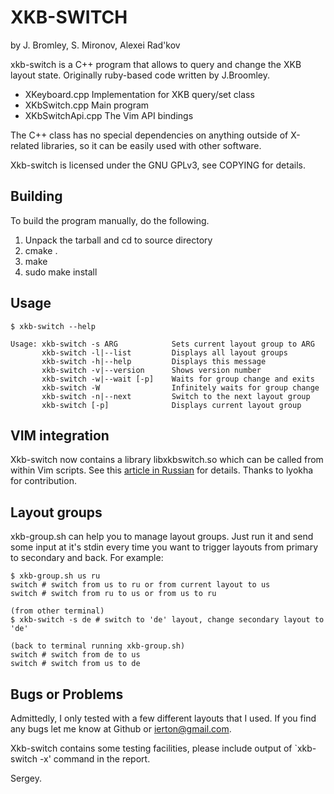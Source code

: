 
XKB-SWITCH
===========
by J. Bromley, S. Mironov, Alexei Rad'kov

xkb-switch is a C++ program that allows to query and change the XKB layout state.
Originally ruby-based code written by J.Broomley.

* XKeyboard.cpp  Implementation for XKB query/set class
* XKbSwitch.cpp  Main program
* XKbSwitchApi.cpp The Vim API bindings

The C++ class has no special dependencies on anything outside of
X-related libraries, so it can be easily used with other software.

Xkb-switch is licensed under the GNU GPLv3, see COPYING for details.

Building
--------

To build the program manually, do the following.

1. Unpack the tarball and cd to source directory
2. cmake .
3. make
4. sudo make install

Usage
-----

	$ xkb-switch --help

	Usage: xkb-switch -s ARG            Sets current layout group to ARG
	       xkb-switch -l|--list         Displays all layout groups
	       xkb-switch -h|--help         Displays this message
	       xkb-switch -v|--version      Shows version number
	       xkb-switch -w|--wait [-p]    Waits for group change and exits
	       xkb-switch -W                Infinitely waits for group change
	       xkb-switch -n|--next         Switch to the next layout group
	       xkb-switch [-p]              Displays current layout group

VIM integration
---------------

Xkb-switch now contains a library libxkbswitch.so which can be called from
within Vim scripts. See this [article in Russian](http://lin-techdet.blogspot.ru/2012/12/vim-xkb-switch-libcall.html) for
details. Thanks to lyokha for contribution.

Layout groups
-------------

xkb-group.sh can help you to manage layout groups. Just run it and send some
input at it's stdin every time you want to trigger layouts from primary to
secondary and back. For example:

	$ xkb-group.sh us ru
	switch # switch from us to ru or from current layout to us
	switch # switch from ru to us or from us to ru

	(from other terminal)
	$ xkb-switch -s de # switch to 'de' layout, change secondary layout to 'de'

	(back to terminal running xkb-group.sh)
	switch # switch from de to us
	switch # switch from us to de

Bugs or Problems
----------------

Admittedly, I only tested with a few different layouts that I used. If you find
any bugs let me know at Github or ierton@gmail.com.

Xkb-switch contains some testing facilities, please include output of
`xkb-switch -x' command in the report.

Sergey.

